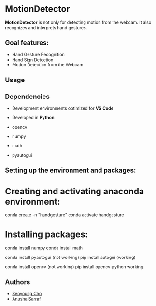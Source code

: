 # MotionDetector

**MotionDetector** is not only for detecting motion from the webcam. It also recognizes and interprets hand gestures.

## Goal features:

* Hand Gesture Recognition
* Hand Sign Detection
* Motion Detection from the Webcam

## Usage

## Dependencies

* Development environments optimized for **VS Code**
* Developed in **Python**
  
* opencv
* numpy
* math
* pyautogui

## Setting up the environment and packages:

# Creating and activating anaconda environment:
conda create -n "handgesture"
conda activate handgesture

# Installing packages:
conda install numpy
conda install math

conda install pyautogui (not working)
pip install autogui (working)

conda install opencv (not working)
pip install opencv-python working

## Authors

* [Seoyoung Cho](https://github.com/seoyoungcho213)
* [Anusha Sarraf](https://github.com/anushasarraf)
